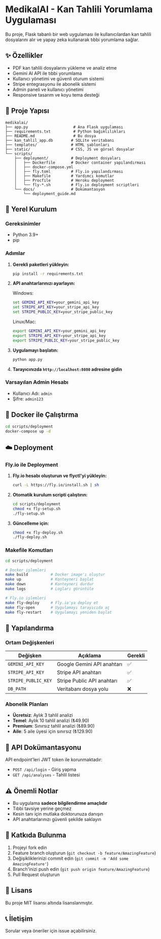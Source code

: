 # MedikalAI - Kan Tahlili Yorumlama Uygulaması

Bu proje, Flask tabanlı bir web uygulaması ile kullanıcılardan kan tahlili dosyalarını alır ve yapay zeka kullanarak tıbbi yorumlama sağlar.

## ✨ Özellikler

- PDF kan tahlili dosyalarını yükleme ve analiz etme
- Gemini AI API ile tıbbi yorumlama
- Kullanıcı yönetimi ve güvenli oturum sistemi
- Stripe entegrasyonu ile abonelik sistemi
- Admin paneli ve kullanıcı yönetimi
- Responsive tasarım ve koyu tema desteği

## 📁 Proje Yapısı

```
medikalai/
├── app.py                    # Ana Flask uygulaması
├── requirements.txt          # Python bağımlılıkları
├── README.md                 # Bu dosya
├── kan_tahlil_app.db        # SQLite veritabanı
├── templates/               # HTML şablonları
├── static/                  # CSS, JS ve görsel dosyalar
└── scripts/
    ├── deployment/          # Deployment dosyaları
    │   ├── Dockerfile       # Docker container yapılandırması
    │   ├── docker-compose.yml
    │   ├── fly.toml         # Fly.io yapılandırması
    │   ├── Makefile         # Yardımcı komutlar
    │   ├── Procfile         # Heroku deployment
    │   └── fly-*.sh         # Fly.io deployment scriptleri
    └── docs/                # Dokümantasyon
        └── deployment_guide.md
```

## 🚀 Yerel Kurulum

### Gereksinimler
- Python 3.9+
- pip

### Adımlar

1. **Gerekli paketleri yükleyin:**
   ```bash
   pip install -r requirements.txt
   ```

2. **API anahtarlarınızı ayarlayın:**
   
   Windows:
   ```cmd
   set GEMINI_API_KEY=your_gemini_api_key
   set STRIPE_API_KEY=your_stripe_api_key
   set STRIPE_PUBLIC_KEY=your_stripe_public_key
   ```
   
   Linux/Mac:
   ```bash
   export GEMINI_API_KEY=your_gemini_api_key
   export STRIPE_API_KEY=your_stripe_api_key
   export STRIPE_PUBLIC_KEY=your_stripe_public_key
   ```

3. **Uygulamayı başlatın:**
   ```bash
   python app.py
   ```

4. **Tarayıcınızda `http://localhost:8080` adresine gidin**

### Varsayılan Admin Hesabı
- Kullanıcı Adı: `admin`
- Şifre: `admin123`

## 🐳 Docker ile Çalıştırma

```bash
cd scripts/deployment
docker-compose up -d
```

## ☁️ Deployment

### Fly.io ile Deployment

1. **Fly.io hesabı oluşturun ve flyctl'yi yükleyin:**
   ```bash
   curl -L https://fly.io/install.sh | sh
   ```

2. **Otomatik kurulum scripti çalıştırın:**
   ```bash
   cd scripts/deployment
   chmod +x fly-setup.sh
   ./fly-setup.sh
   ```

3. **Güncelleme için:**
   ```bash
   chmod +x fly-deploy.sh
   ./fly-deploy.sh
   ```

### Makefile Komutları

```bash
cd scripts/deployment

# Docker işlemleri
make build          # Docker image'ı oluştur
make up             # Konteyneri başlat
make down           # Konteyneri durdur
make logs           # Logları görüntüle

# Fly.io işlemleri  
make fly-deploy     # Fly.io'ya deploy et
make fly-open       # Uygulamayı tarayıcıda aç
make fly-restart    # Uygulamayı yeniden başlat
```

## 🔧 Yapılandırma

### Ortam Değişkenleri

| Değişken | Açıklama | Gerekli |
|----------|----------|---------|
| `GEMINI_API_KEY` | Google Gemini API anahtarı | ✅ |
| `STRIPE_API_KEY` | Stripe API anahtarı | ✅ |
| `STRIPE_PUBLIC_KEY` | Stripe Public API anahtarı | ✅ |
| `DB_PATH` | Veritabanı dosya yolu | ❌ |

### Abonelik Planları

- **Ücretsiz**: Aylık 3 tahlil analizi
- **Temel**: Aylık 10 tahlil analizi (₺49.90)
- **Premium**: Sınırsız tahlil analizi (₺89.90)
- **Aile**: 5 aile üyesi için sınırsız (₺129.90)

## 📖 API Dokümantasyonu

API endpoint'leri JWT token ile korunmaktadır:

- `POST /api/login` - Giriş yapma
- `GET /api/analyses` - Tahlil listesi

## ⚠️ Önemli Notlar

- Bu uygulama **sadece bilgilendirme amaçlıdır**
- Tıbbi tavsiye yerine geçmez
- Kesin tanı için mutlaka doktorunuza danışın
- API anahtarlarınızı güvenli şekilde saklayın

## 🤝 Katkıda Bulunma

1. Projeyi fork edin
2. Feature branch oluşturun (`git checkout -b feature/AmazingFeature`)
3. Değişikliklerinizi commit edin (`git commit -m 'Add some AmazingFeature'`)
4. Branch'inizi push edin (`git push origin feature/AmazingFeature`)
5. Pull Request oluşturun

## 📄 Lisans

Bu proje MIT lisansı altında lisanslanmıştır.

## 📞 İletişim

Sorular veya öneriler için issue açabilirsiniz.
